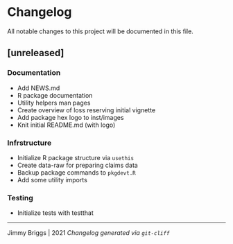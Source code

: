 # Changelog
All notable changes to this project will be documented in this file.

## [unreleased]

### Documentation

- Add NEWS.md
- R package documentation
- Utility helpers man pages
- Create overview of loss reserving initial vignette
- Add package hex logo to inst/images
- Knit initial README.md (with logo)

### Infrstructure

- Initialize R package structure via `usethis`
- Create data-raw for preparing claims data
- Backup package commands to `pkgdevt.R`
- Add some utility imports

### Testing

- Initialize tests with testthat

***
Jimmy Briggs | 2021
*Changelog generated via `git-cliff`*
